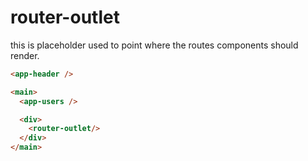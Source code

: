 # router-outlet
this is placeholder used to point where the routes components should render.

```HTML
<app-header />

<main>
  <app-users />

  <div>
    <router-outlet/>
  </div>
</main>
```